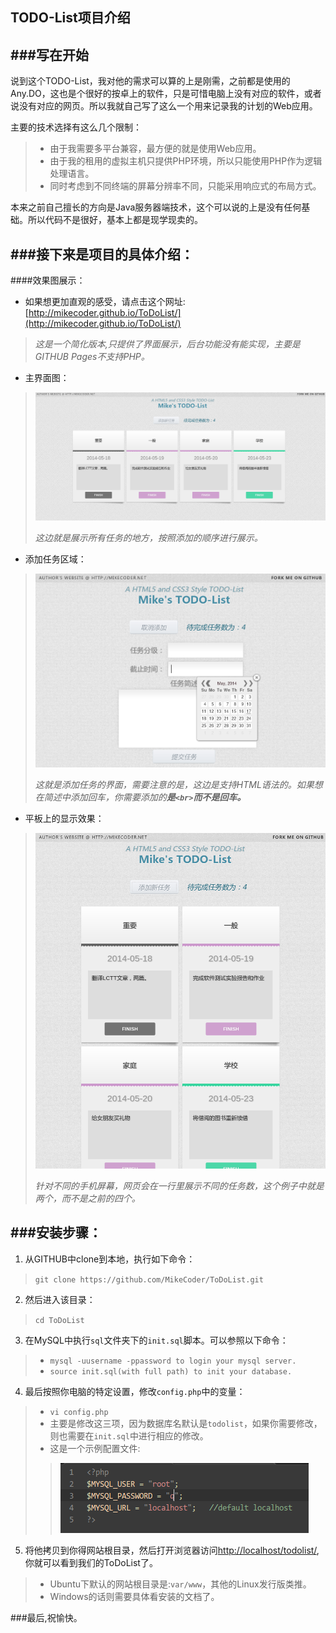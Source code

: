 TODO-List项目介绍
---

###写在开始
---
说到这个TODO-List，我对他的需求可以算的上是刚需，之前都是使用的Any.DO，这也是个很好的按卓上的软件，只是可惜电脑上没有对应的软件，或者说没有对应的网页。所以我就自己写了这么一个用来记录我的计划的Web应用。

主要的技术选择有这么几个限制：
> + 由于我需要多平台兼容，最方便的就是使用Web应用。
> + 由于我的租用的虚拟主机只提供PHP环境，所以只能使用PHP作为逻辑处理语言。
> + 同时考虑到不同终端的屏幕分辨率不同，只能采用响应式的布局方式。

本来之前自己擅长的方向是Java服务器端技术，这个可以说的上是没有任何基础。所以代码不是很好，基本上都是现学现卖的。

###接下来是项目的具体介绍：
---

####效果图展示：
+ 如果想更加直观的感受，请点击这个网址:[http://mikecoder.github.io/ToDoList/](http://mikecoder.github.io/ToDoList/)
> *这是一个简化版本,只提供了界面展示，后台功能没有能实现，主要是GITHUB Pages不支持PHP。*

+ 主界面图：
> ![image](images/1.png)
> 
> *这边就是展示所有任务的地方，按照添加的顺序进行展示。*

+ 添加任务区域：
> ![image](images/2.png)
>
> *这就是添加任务的界面，需要注意的是，这边是支持HTML语法的。如果想在简述中添加回车，你需要添加的**是`<br>`而不是回车。***

+ 平板上的显示效果：
> ![image](images/3.png)
>
> *针对不同的手机屏幕，网页会在一行里展示不同的任务数，这个例子中就是两个，而不是之前的四个。*

###安装步骤：
---
1. 从GITHUB中clone到本地，执行如下命令：
> `git clone https://github.com/MikeCoder/ToDoList.git`

2. 然后进入该目录：
> `cd ToDoList`

3. 在MySQL中执行`sql`文件夹下的`init.sql`脚本。可以参照以下命令：
> + `mysql -uusername -ppassword to login your mysql server.`
> + `source init.sql(with full path) to init your database.`

4. 最后按照你电脑的特定设置，修改`config.php`中的变量：
> + `vi config.php`
> + 主要是修改这三项，因为数据库名默认是`todolist`，如果你需要修改，则也需要在`init.sql`中进行相应的修改。
> + 这是一个示例配置文件:
> > ![image](images/4.png)

5. 将他拷贝到你得网站根目录，然后打开浏览器访问[http://localhost/todolist/](http://localhost/php/todolist/),你就可以看到我们的ToDoList了。
> + Ubuntu下默认的网站根目录是:`var/www`，其他的Linux发行版类推。
> + Windows的话则需要具体看安装的文档了。

###最后,祝愉快。